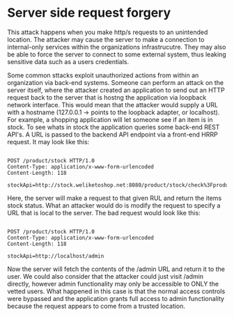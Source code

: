 # Server side request forgery

This attack happens when you make http/s requests to an unintended location. The attacker may cause the server to make a connection to internal-only services within the organizations infrastrucutre. They may also be able to force the server to connect to some external system, thus leaking sensitive data such as a users credentials. <br>

Some common sttacks exploit unauthorized actions from within an organization via back-end systems. Someone can perform an attack on the server itself, where the attacker created an application to send out an HTTP request back to the server that is hostng the application via loopback network interface. This would mean that the attacker would supply a URL with a hostname (127.0.0.1 -> points to the loopback adapter, or localhost). For example, a shopping application will let someone see if an item is in stock. To see whats in stock the application queries some back-end REST API's. A URL is passed to the backend API endpoint via a front-end HRRP request. It may look like this:

```

POST /product/stock HTTP/1.0
Content-Type: application/x-www-form-urlencoded
Content-Length: 118

stockApi=http://stock.weliketoshop.net:8080/product/stock/check%3FproductId%3D6%26storeId%3D1

```

Here, the server will make a request to that given RUL and return the items stock status. What an attacker would do is modify the request to specify a URL that is local to the server. The bad request would look like this:

```

POST /product/stock HTTP/1.0
Content-Type: application/x-www-form-urlencoded
Content-Length: 118

stockApi=http://localhost/admin

```

Now the server will fetch the contents of the /admin URL and return it to the user. We could also consider that the attacker could just visit /admin directly, however admin functionality may only be accessible to ONLY the vetted users. What happened in this case is that the normal access controls were bypassed and the application grants full access to admin functionality because the request appears to come from a trusted location.